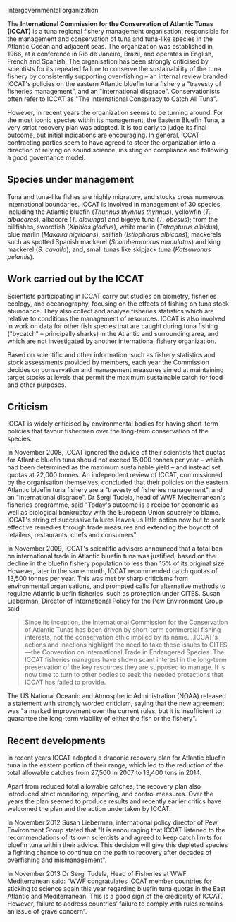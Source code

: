 Intergovernmental organization

The **International Commission for the Conservation of Atlantic Tunas
(ICCAT)** is a tuna regional fishery management organisation, responsible for
the management and conservation of tuna and tuna-like species in the Atlantic
Ocean and adjacent seas. The organization was established in 1966, at a
conference in Rio de Janeiro, Brazil, and operates in English, French and
Spanish. The organisation has been strongly criticised by scientists for its
repeated failure to conserve the sustainability of the tuna fishery by
consistently supporting over-fishing – an internal review branded ICCAT's
policies on the eastern Atlantic bluefin tuna fishery a "travesty of fisheries
management", and an "international disgrace". Conservationists often refer to
ICCAT as "The International Conspiracy to Catch All Tuna".

However, in recent years the organization seems to be turning around. For the
most iconic species within its management, the Eastern Bluefin Tuna, a very
strict recovery plan was adopted. It is too early to judge its final outcome,
but initial indications are encouraging. In general, ICCAT contracting parties
seem to have agreed to steer the organization into a direction of relying on
sound science, insisting on compliance and following a good governance model.

## Species under management

Tuna and tuna-like fishes are highly migratory, and stocks cross numerous
international boundaries. ICCAT is involved in management of 30 species,
including the Atlantic bluefin (_Thunnus thynnus thynnus_), yellowfin (_T.
albacares_), albacore (_T. alalunga_) and bigeye tuna (_T. obesus_); from the
billfishes, swordfish (_Xiphias gladius_), white marlin (_Tetrapturus
albidus_), blue marlin (_Makaira nigricans_), sailfish (_Istiophorus
albicans_); mackerels such as spotted Spanish mackerel (_Scomberomorus
maculatus_) and king mackerel (_S. cavalla_); and, small tunas like skipjack
tuna (_Katsuwonus pelamis_).

## Work carried out by the ICCAT

Scientists participating in ICCAT carry out studies on biometry, fisheries
ecology, and oceanography, focusing on the effects of fishing on tuna stock
abundance. They also collect and analyse fisheries statistics which are
relative to conditions the management of resources. ICCAT is also involved in
work on data for other fish species that are caught during tuna fishing
("bycatch" – principally sharks) in the Atlantic and surrounding area, and
which are not investigated by another international fishery organization.

Based on scientific and other information, such as fishery statistics and
stock assessments provided by members, each year the Commission decides on
conservation and management measures aimed at maintaining target stocks at
levels that permit the maximum sustainable catch for food and other purposes.

## Criticism

ICCAT is widely criticised by environmental bodies for having short-term
policies that favour fishermen over the long-term conservation of the species.

In November 2008, ICCAT ignored the advice of their scientists that quotas for
Atlantic bluefin tuna should not exceed 15,000 tonnes per year – which had
been determined as the maximum sustainable yield – and instead set quotas at
22,000 tonnes. An independent review of ICCAT, commissioned by the
organisation themselves, concluded that their policies on the eastern Atlantic
bluefin tuna fishery are a "travesty of fisheries management", and an
"international disgrace". Dr Sergi Tudela, head of WWF Mediterranean's
fisheries programme, said "Today's outcome is a recipe for economic as well as
biological bankruptcy with the European Union squarely to blame. ICCAT's
string of successive failures leaves us little option now but to seek
effective remedies through trade measures and extending the boycott of
retailers, restaurants, chefs and consumers".

In November 2009, ICCAT's scientific advisors announced that a total ban on
international trade in Atlantic bluefin tuna was justified, based on the
decline in the bluefin fishery population to less than 15% of its original
size. However, later in the same month, ICCAT recommended catch quotas of
13,500 tonnes per year. This was met by sharp criticisms from environmental
organisations, and prompted calls for alternative methods to regulate Atlantic
bluefin fisheries, such as protection under CITES. Susan Lieberman, Director
of International Policy for the Pew Environment Group said

> Since its inception, the International Commission for the Conservation of
> Atlantic Tunas has been driven by short-term commercial fishing interests,
> not the conservation ethic implied by its name....ICCAT's actions and
> inactions highlight the need to take these issues to CITES—the Convention on
> International Trade in Endangered Species. The ICCAT fisheries managers have
> shown scant interest in the long-term preservation of the key resources they
> are supposed to manage. It is now time to turn to other bodies to seek the
> needed protections that ICCAT has failed to provide.

The US National Oceanic and Atmospheric Administration (NOAA) released a
statement with strongly worded criticism, saying that the new agreement was "a
marked improvement over the current rules, but it is insufficient to guarantee
the long-term viability of either the fish or the fishery".

## Recent developments

In recent years ICCAT adopted a draconic recovery plan for Atlantic bluefin
tuna in the eastern portion of their range, which led to the reduction of the
total allowable catches from 27,500 in 2007 to 13,400 tons in 2014.

Apart from reduced total allowable catches, the recovery plan also introduced
strict monitoring, reporting, and control measures. Over the years the plan
seemed to produce results and recently earlier critics have welcomed the plan
and the action undertaken by ICCAT.

In November 2012 Susan Lieberman, international policy director of Pew
Environment Group stated that "It is encouraging that ICCAT listened to the
recommendations of its own scientists and agreed to keep catch limits for
bluefin tuna within their advice. This decision will give this depleted
species a fighting chance to continue on the path to recovery after decades of
overfishing and mismanagement".

In November 2013 Dr Sergi Tudela, Head of Fisheries at WWF Mediterranean said:
“WWF congratulates ICCAT member countries for sticking to science again this
year regarding bluefin tuna quotas in the East Atlantic and Mediterranean.
This is a good sign of the credibility of ICCAT. However, failure to address
countries’ failure to comply with rules remains an issue of grave concern”.